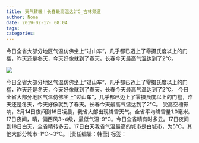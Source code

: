 ```yaml
---
title: 天气转暖！长春最高温达2℃_吉林频道
author: None
date: 2019-02-17- 08:04
tags: 
categories: 
---
```

今日全省大部分地区气温仿佛坐上“过山车”，几乎都已迈上了零摄氏度以上的门槛，昨天还是冬天，今天好像就到了春天。长春今天最高气温达到了2℃。
<!-- more -->
                
<img align="center" border="0" src="http://p2.ifengimg.com/a/2016/0810/204c433878d5cf9size1_w16_h16.png" />
                
            
 今日全省大部分地区气温仿佛坐上“过山车”，几乎都已迈上了零摄氏度以上的门槛，昨天还是冬天，今天好像就到了春天。长春今天最高气温达到了2℃。
今日全省大部分地区气温仿佛坐上“过山车”，几乎都已迈上了零摄氏度以上的门槛，昨天还是冬天，今天好像就到了春天。长春今天最高气温达到了2℃。
受高空槽影响，2月14日夜间到16日凌晨，我省大部出现降雪天气。全省平均降雪量1.0毫米。
17日夜间，晴，偏西风3~4级，最低气温-9℃。今日全省晴有时多云。17日夜间到18日白天，全省晴转多云。17日白天我省气温最高的城市是白城市，为5℃，其他大部分城市-1℃～3℃。
[责任编辑：韩莹]
标签：
 
             
